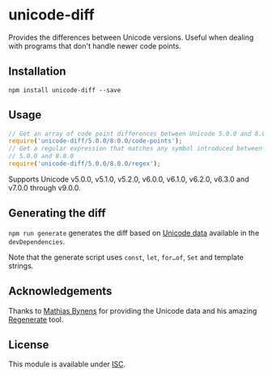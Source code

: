 # unicode-diff

Provides the differences between Unicode versions. Useful when dealing with
programs that don't handle newer code points.

## Installation

```
npm install unicode-diff --save
```

## Usage

```js
// Get an array of code point differences between Unicode 5.0.0 and 8.0.0
require('unicode-diff/5.0.0/8.0.0/code-points');
// Get a regular expression that matches any symbol introduced between Unicode
// 5.0.0 and 8.0.0
require('unicode-diff/5.0.0/8.0.0/regex');
```

Supports Unicode v5.0.0, v5.1.0, v5.2.0, v6.0.0, v6.1.0, v6.2.0, v6.3.0 and
v7.0.0 through v9.0.0.

## Generating the diff

`npm run generate` generates the diff based on [Unicode
data](https://github.com/mathiasbynens/node-unicode-data) available in the
`devDependencies`.

Note that the generate script uses `const`, `let`, `for…of`, `Set` and template
strings.

## Acknowledgements

Thanks to [Mathias Bynens](https://mathiasbynens.be/) for providing the Unicode
data and his amazing [Regenerate](https://github.com/mathiasbynens/regenerate)
tool.

## License

This module is available under [ISC](http://opensource.org/licenses/ISC).
